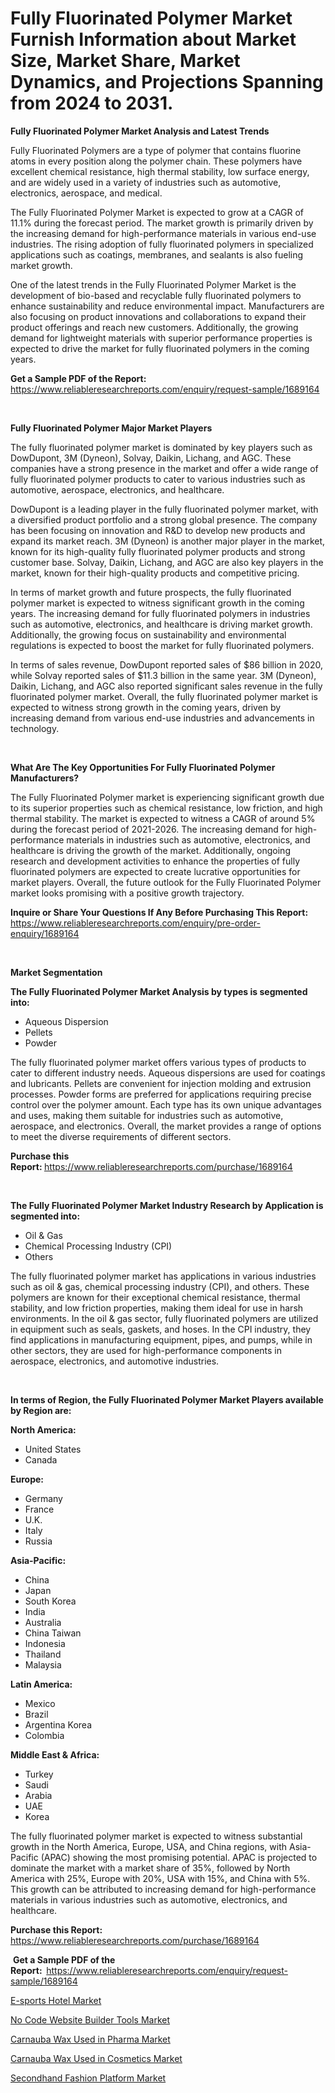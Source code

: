 <p><h1>Fully Fluorinated Polymer Market Furnish Information about Market Size, Market Share, Market Dynamics, and Projections Spanning from 2024 to 2031.</h1></p><p><strong>Fully Fluorinated Polymer Market Analysis and Latest Trends</strong></p>
<p><p>Fully Fluorinated Polymers are a type of polymer that contains fluorine atoms in every position along the polymer chain. These polymers have excellent chemical resistance, high thermal stability, low surface energy, and are widely used in a variety of industries such as automotive, electronics, aerospace, and medical.</p><p>The Fully Fluorinated Polymer Market is expected to grow at a CAGR of 11.1% during the forecast period. The market growth is primarily driven by the increasing demand for high-performance materials in various end-use industries. The rising adoption of fully fluorinated polymers in specialized applications such as coatings, membranes, and sealants is also fueling market growth.</p><p>One of the latest trends in the Fully Fluorinated Polymer Market is the development of bio-based and recyclable fully fluorinated polymers to enhance sustainability and reduce environmental impact. Manufacturers are also focusing on product innovations and collaborations to expand their product offerings and reach new customers. Additionally, the growing demand for lightweight materials with superior performance properties is expected to drive the market for fully fluorinated polymers in the coming years.</p></p>
<p><strong>Get a Sample PDF of the Report:&nbsp;</strong> <a href="https://www.reliableresearchreports.com/enquiry/request-sample/1689164">https://www.reliableresearchreports.com/enquiry/request-sample/1689164</a></p>
<p>&nbsp;</p>
<p><strong>Fully Fluorinated Polymer Major Market Players</strong></p>
<p><p>The fully fluorinated polymer market is dominated by key players such as DowDupont, 3M (Dyneon), Solvay, Daikin, Lichang, and AGC. These companies have a strong presence in the market and offer a wide range of fully fluorinated polymer products to cater to various industries such as automotive, aerospace, electronics, and healthcare.</p><p>DowDupont is a leading player in the fully fluorinated polymer market, with a diversified product portfolio and a strong global presence. The company has been focusing on innovation and R&D to develop new products and expand its market reach. 3M (Dyneon) is another major player in the market, known for its high-quality fully fluorinated polymer products and strong customer base. Solvay, Daikin, Lichang, and AGC are also key players in the market, known for their high-quality products and competitive pricing.</p><p>In terms of market growth and future prospects, the fully fluorinated polymer market is expected to witness significant growth in the coming years. The increasing demand for fully fluorinated polymers in industries such as automotive, electronics, and healthcare is driving market growth. Additionally, the growing focus on sustainability and environmental regulations is expected to boost the market for fully fluorinated polymers.</p><p>In terms of sales revenue, DowDupont reported sales of $86 billion in 2020, while Solvay reported sales of $11.3 billion in the same year. 3M (Dyneon), Daikin, Lichang, and AGC also reported significant sales revenue in the fully fluorinated polymer market. Overall, the fully fluorinated polymer market is expected to witness strong growth in the coming years, driven by increasing demand from various end-use industries and advancements in technology.</p></p>
<p>&nbsp;</p>
<p><strong>What Are The Key Opportunities For Fully Fluorinated Polymer Manufacturers?</strong></p>
<p><p>The Fully Fluorinated Polymer market is experiencing significant growth due to its superior properties such as chemical resistance, low friction, and high thermal stability. The market is expected to witness a CAGR of around 5% during the forecast period of 2021-2026. The increasing demand for high-performance materials in industries such as automotive, electronics, and healthcare is driving the growth of the market. Additionally, ongoing research and development activities to enhance the properties of fully fluorinated polymers are expected to create lucrative opportunities for market players. Overall, the future outlook for the Fully Fluorinated Polymer market looks promising with a positive growth trajectory.</p></p>
<p><strong>Inquire or Share Your Questions If Any Before Purchasing This Report:</strong> <a href="https://www.reliableresearchreports.com/enquiry/pre-order-enquiry/1689164">https://www.reliableresearchreports.com/enquiry/pre-order-enquiry/1689164</a></p>
<p>&nbsp;</p>
<p><strong>Market Segmentation</strong></p>
<p><strong>The Fully Fluorinated Polymer Market Analysis by types is segmented into:</strong></p>
<p><ul><li>Aqueous Dispersion</li><li>Pellets</li><li>Powder</li></ul></p>
<p><p>The fully fluorinated polymer market offers various types of products to cater to different industry needs. Aqueous dispersions are used for coatings and lubricants. Pellets are convenient for injection molding and extrusion processes. Powder forms are preferred for applications requiring precise control over the polymer amount. Each type has its own unique advantages and uses, making them suitable for industries such as automotive, aerospace, and electronics. Overall, the market provides a range of options to meet the diverse requirements of different sectors.</p></p>
<p><strong>Purchase this Report:&nbsp;</strong><a href="https://www.reliableresearchreports.com/purchase/1689164">https://www.reliableresearchreports.com/purchase/1689164</a></p>
<p>&nbsp;</p>
<p><strong>The Fully Fluorinated Polymer Market Industry Research by Application is segmented into:</strong></p>
<p><ul><li>Oil & Gas</li><li>Chemical Processing Industry (CPI)</li><li>Others</li></ul></p>
<p><p>The fully fluorinated polymer market has applications in various industries such as oil & gas, chemical processing industry (CPI), and others. These polymers are known for their exceptional chemical resistance, thermal stability, and low friction properties, making them ideal for use in harsh environments. In the oil & gas sector, fully fluorinated polymers are utilized in equipment such as seals, gaskets, and hoses. In the CPI industry, they find applications in manufacturing equipment, pipes, and pumps, while in other sectors, they are used for high-performance components in aerospace, electronics, and automotive industries.</p></p>
<p>&nbsp;</p>
<p><strong>In terms of Region, the Fully Fluorinated Polymer Market Players available by Region are:</strong></p>
<p>
    <p> <strong> North America: </strong>
        <ul>
            <li>United States</li>
            <li>Canada</li>
        </ul>
        </p> 
    <p> <strong> Europe: </strong>
        <ul>
            <li>Germany</li>
            <li>France</li>
            <li>U.K.</li>
            <li>Italy</li>
            <li>Russia</li>
        </ul>
        </p> 
    <p> <strong> Asia-Pacific: </strong>
        <ul>
            <li>China</li>
            <li>Japan</li>
            <li>South Korea</li>
            <li>India</li>
            <li>Australia</li>
            <li>China Taiwan</li>
            <li>Indonesia</li>
            <li>Thailand</li>
            <li>Malaysia</li>
        </ul>
        </p> 
    <p> <strong> Latin America: </strong>
        <ul>
            <li>Mexico</li>
            <li>Brazil</li>
            <li>Argentina Korea</li>
            <li>Colombia</li>
        </ul>
        </p> 
    <p> <strong> Middle East & Africa: </strong>
        <ul>
            <li>Turkey</li>
            <li>Saudi</li>
            <li>Arabia</li>
            <li>UAE</li>
            <li>Korea</li>
        </ul>
    </p>
    </p>
<p><p>The fully fluorinated polymer market is expected to witness substantial growth in the North America, Europe, USA, and China regions, with Asia-Pacific (APAC) showing the most promising potential. APAC is projected to dominate the market with a market share of 35%, followed by North America with 25%, Europe with 20%, USA with 15%, and China with 5%. This growth can be attributed to increasing demand for high-performance materials in various industries such as automotive, electronics, and healthcare.</p></p>
<p><strong>Purchase this Report: </strong><a href="https://www.reliableresearchreports.com/purchase/1689164">https://www.reliableresearchreports.com/purchase/1689164</a></p>
<p>&nbsp;<strong>Get a Sample PDF of the Report:&nbsp;&nbsp;</strong><a href="https://www.reliableresearchreports.com/enquiry/request-sample/1689164">https://www.reliableresearchreports.com/enquiry/request-sample/1689164</a></p>
<p><strong></strong></p>
<p><p><a href="https://github.com/RoccoManning/Market-Research-Report-List-3/blob/main/e-sports-hotel-market.md">E-sports Hotel Market</a></p><p><a href="https://github.com/edytherolanlouisejk1miz0wig/Market-Research-Report-List-1/blob/main/no-code-website-builder-tools-market.md">No Code Website Builder Tools Market</a></p><p><a href="https://issuu.com/reportprime-2/docs/carnauba-wax-used-in-pharma-market-size-2030.pptx">Carnauba Wax Used in Pharma Market</a></p><p><a href="https://issuu.com/reportprime-2/docs/carnauba-wax-used-in-cosmetics-market-size-2030.pp">Carnauba Wax Used in Cosmetics Market</a></p><p><a href="https://github.com/gulaimolin/Market-Research-Report-List-3/blob/main/secondhand-fashion-platform-market.md">Secondhand Fashion Platform Market</a></p></p>